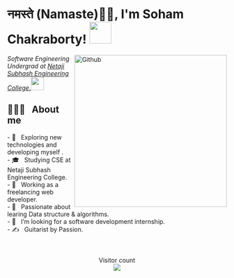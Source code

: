<h1>नमस्ते (Namaste)🙏🏻, I'm Soham Chakraborty! <img src="https://media.giphy.com/media/mGcNjsfWAjY5AEZNw6/giphy.gif" width="50"></h1>
<!-- <img align='right' src="https://media.giphy.com/media/M9gbBd9nbDrOTu1Mqx/giphy.gif" width="230"> -->
<img width="350" align="right" alt="Github" src="https://user-images.githubusercontent.com/48678280/88862734-4903af80-d201-11ea-968b-9c939d88a37c.gif" />

<p><em>Software Engineering Undergrad at <a href="http://www.nsec.ac.in">Netaji Subhash Engineering College.</a><img src="https://media.giphy.com/media/WUlplcMpOCEmTGBtBW/giphy.gif" width="30"> 
</em></p>
<h2 >👨🏻‍💻 &nbsp; About me</h2>
- 🤔 &nbsp; Exploring new technologies and developing myself .<br/>
- 🎓 &nbsp; Studying CSE at Netaji Subhash Engineering College.<br/>
- 💼 &nbsp; Working as a freelancing web developer.<br/>
- 🌱 &nbsp; Passionate about learing Data structure & algorithms.<br/>
- 👯 &nbsp; I’m looking for a software development internship. <br/>
- ✍️ &nbsp; Guitarist by Passion.<br/><br/><br/>
<p align="center"> 
  Visitor count<br>
  <img src="https://profile-counter.glitch.me/Soham-Official/count.svg" />
</p>
